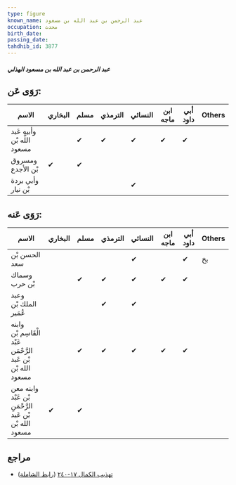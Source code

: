 ```yaml
---
type: figure
known_name: عبد الرحمن بن عبد الله بن مسعود
occupation: محدث
birth_date:
passing_date:
tahdhib_id: 3877
---
```

##### عبد الرحمن بن عبد الله بن مسعود الهذلي

## رَوَى عَن:
| الاسم                       | البخاري | مسلم | الترمذي | النسائي | ابن ماجه | أبي داود | Others |
| --------------------------- | ------- | ---- | ------- | ------- | -------- | -------- | ------ |
| وأبيه عَبد اللَّه بْن مسعود |         | ✔    | ✔       | ✔       | ✔        | ✔        |        |
| ومسروق بْن الأجدع           | ✔       | ✔    |         |         |          |          |        |
| وأبي بردة بْن نيار          |         |      |         | ✔       |          |          |        |
## رَوَى عَنه:
| الاسم                                                        | البخاري | مسلم | الترمذي | النسائي | ابن ماجه | أبي داود | Others |
| ------------------------------------------------------------ | ------- | ---- | ------- | ------- | -------- | -------- | ------ |
| الحسن بْن سعد                                                |         |      |         | ✔       |          | ✔        | بخ     |
| وسماك بْن حرب                                                |         | ✔    | ✔       | ✔       | ✔        | ✔        |        |
| وعبد الملك بْن عُمَير                                        |         |      | ✔       | ✔       |          |          |        |
| وابنه الْقَاسِم بْن عَبْد الرَّحْمَن بْن عَبد الله بْن مسعود |         | ✔    | ✔       | ✔       | ✔        | ✔        |        |
| وابنه معن بْن عَبْد الرَّحْمَنِ بْن عَبد الله بْن مسعود      | ✔       | ✔    |         |         |          |          |        |
## مراجع
- [تهذيب الكمال ١٧-٢٤٠](obsidian://open?vault=Tahdhib-al-Kamal&file=Figures/٣٨٧٧-عبد%20الرحمن%20بن%20عبد%20الله%20بن%20مسعود%20الهذلي) ([رابط الشاملة](https://shamela.ws/book/3722/8790))